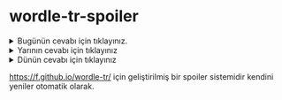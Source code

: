 # wordle-tr-spoiler

<details>
  <summary>Bugünün cevabı için tıklayınız.</summary>
  <br>
    <b> susuş </b>
</details>

<details>
  <summary>Yarının cevabı için tıklayınız</summary>
  <br>
   <b> nehiy </b>
</details>

<details>
  <summary>Dünün cevabı için tıklayınız </summary>
  <br>
  <b> burun </b>
</details>

https://f.github.io/wordle-tr/ için geliştirilmiş bir spoiler sistemidir kendini yeniler otomatik olarak.

